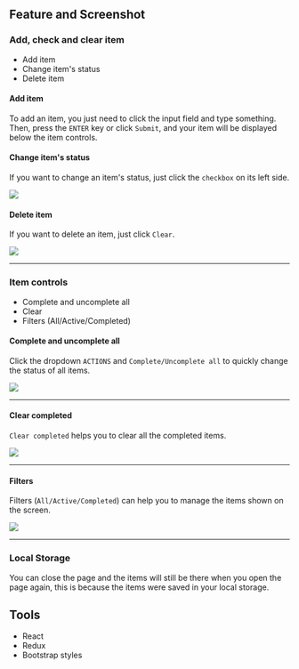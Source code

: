 ## Feature and Screenshot

### Add, check and clear item

- Add item
- Change item's status
- Delete item

#### Add item

To add an item, you just need to click the input field and type something. Then, press the `ENTER` key or click `Submit`, and your item will be displayed below the item controls.

#### Change item's status

If you want to change an item's status, just click the `checkbox` on its left side.

![](https://media.giphy.com/media/wHqS1CPOdF9Lm01oZn/giphy.gif)

#### Delete item

If you want to delete an item, just click `Clear`.

![](https://i.imgur.com/z2t05aX.png)

---

### Item controls

- Complete and uncomplete all
- Clear
- Filters (All/Active/Completed)

#### Complete and uncomplete all

Click the dropdown `ACTIONS` and `Complete/Uncomplete all` to quickly change the status of all items.

![](https://media.giphy.com/media/rdJBTWog2cT699Y4oY/giphy.gif)

---

#### Clear completed

`Clear completed` helps you to clear all the completed items.

![](https://media.giphy.com/media/UZKgLUCBZKjwQbbGTs/giphy.gif)

---

#### Filters

Filters (`All/Active/Completed`) can help you to manage the items shown on the screen.

![](https://media.giphy.com/media/fX6SNBkYmviRINjFAu/giphy.gif)

---

### Local Storage

You can close the page and the items will still be there when you open the page again, this is because the items were saved in your local storage.

## Tools

- React
- Redux
- Bootstrap styles
